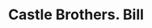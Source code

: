 ---
doi: 10.7916/D8JW9RW4
date_other: '1880'
date_other_textual: 1880-1889
form: printed ephemera
genre:
- Invoices
name:
- Castle Brothers
object_in_context_url: https://biggert.cul.columbia.edu/items/view/ave_biggert_00023
subject_hierarchical_geographic:
- San Francisco, California, United States
subject_name:
- Castle Brothers
title: Castle Brothers. Bill
sort_title: Castle Brothers. Bill
call_number: ave_biggert_00023
coordinates:
- 37.78333333333333,-122.41666666666667
pid: ave_biggert_00023
identifiers: ave_biggert_00023
thumbnail: https://derivativo-2.library.columbia.edu/iiif/2/ldpd:342948/full/!256,256/0/native.jpg
permalink: /biggert/ave_biggert_00023/
layout: iiif-image-page
---